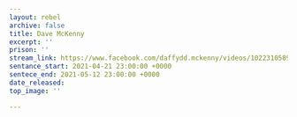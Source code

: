 ```yaml
---
layout: rebel
archive: false
title: Dave McKenny
excerpt: ''
prison: ''
stream_link: https://www.facebook.com/daffydd.mckenny/videos/10223105897209331
sentance_start: 2021-04-21 23:00:00 +0000
sentece_end: 2021-05-12 23:00:00 +0000
date_released: 
top_image: ''

---
```

